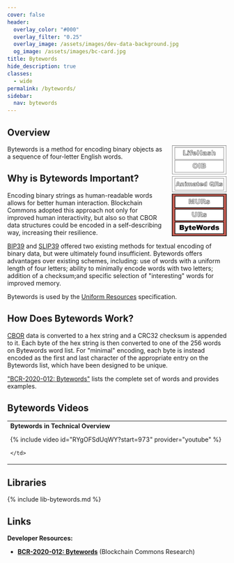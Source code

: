 ```yaml
---
cover: false
header:
  overlay_color: "#000"
  overlay_filter: "0.25"
  overlay_image: /assets/images/dev-data-background.jpg
  og_image: /assets/images/bc-card.jpg
title: Bytewords
hide_description: true
classes:
  - wide
permalink: /bytewords/
sidebar:
  nav: bytewords
---
```


## Overview

<a href="/ux-stack"><img src="/assets/images/bc-stack-ux-bytewords.png" width="25%" style="float: right; margin-left: 20px;"></a>

Bytewords is a method for encoding binary objects as a sequence of
four-letter English words.

## Why is Bytewords Important?

Encoding binary strings as human-readable words allows for better
human interaction. Blockchain Commons adopted this approach not only
for improved human interactivity, but also so that CBOR data
structures could be encoded in a self-describing way, increasing their
resilience.

[BIP39](https://github.com/bitcoin/bips/blob/master/bip-0039.mediawiki)
and
[SLIP39](https://github.com/satoshilabs/slips/blob/master/slip-0039.md)
offered two existing methods for textual encoding of binary data, but
were ultimately found insufficient. Bytewords offers advantages over
existing schemes, including: use of words with a uniform length of
four letters; ability to minimally encode words with two letters;
addition of a checksum;and specific selection of "interesting" words
for improved memory.

Bytewords is used by the [Uniform Resources](/ur/) specification.

## How Does Bytewords Work?

[CBOR](/dcbor/) data is converted to a hex string and a CRC32 checksum
is appended to it. Each byte of the hex string is then converted to
one of the 256 words on Bytewords word list. For "minimal" encoding,
each byte is instead encoded as the first and last character of the
appropriate entry on the Bytewords list, which have been designed to
be unique.

["BCR-2020-012:
Bytewords"](https://github.com/BlockchainCommons/Research/blob/master/papers/bcr-2020-012-bytewords.md)
lists the complete set of words and provides examples.

## Bytewords Videos


<table width="100%">
  <tr>
    <td width="640px">
      <b>Bytewords in Technical Overview</b>

{% include video id="RYgOFSdUqWY?start=973" provider="youtube" %}

    </td>
  </tr>
</table>

## Libraries

{% include lib-bytewords.md %}

## Links

**Developer Resources:**

* [**BCR-2020-012:
Bytewords**](https://github.com/BlockchainCommons/Research/blob/master/papers/bcr-2020-012-bytewords.md) (Blockchain Commons Research)

